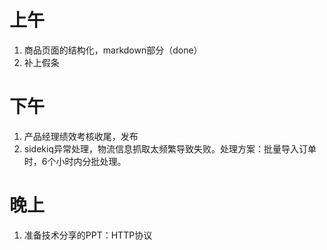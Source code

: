 # 上午

1. 商品页面的结构化，markdown部分（done）
2. 补上假条

# 下午

1. 产品经理绩效考核收尾，发布
2. sidekiq异常处理，物流信息抓取太频繁导致失败。处理方案：批量导入订单时，6个小时内分批处理。

# 晚上

1. 准备技术分享的PPT：HTTP协议

